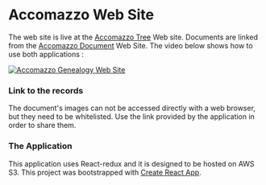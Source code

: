 # Accomazzo Web Site
The web site is live at the [Accomazzo Tree](https://accomazzo.org) Web site. 
Documents are linked from the [Accomazzo Document](https://accomazzo.org/?documents) Web Site.
The video below shows how to use both applications :

[![Accomazzo Genealogy Web Site](http://img.youtube.com/vi/PJEN77-Qv8E/0.jpg)](http://www.youtube.com/watch?v=PJEN77-Qv8E)

### Link to the records
The document's images can not be accessed directly with a web browser, but they need to be whitelisted. Use the link provided by the application in order to share them.

### The Application
This application uses  React-redux and it is designed to be hosted on AWS S3.
This project was bootstrapped with [Create React App](https://github.com/facebook/create-react-app).
